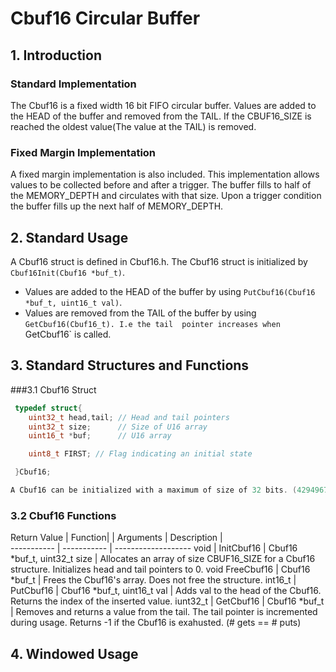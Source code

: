 # Cbuf16 Circular Buffer 

## 1. Introduction
### Standard Implementation
The Cbuf16 is a fixed width 16 bit FIFO circular buffer.
Values are added to the HEAD of the buffer and removed from the TAIL.
If the CBUF16\_SIZE is reached the oldest value(The value at the TAIL) is removed.

### Fixed Margin Implementation
A fixed margin implementation is also included. This implementation
allows values to be collected before and after a trigger. 
The buffer fills to half of the MEMORY_DEPTH and circulates with that size. 
Upon a trigger condition the buffer fills up the next half of MEMORY_DEPTH. 


## 2. Standard Usage 
A Cbuf16 struct is defined in Cbuf16.h. The Cbuf16 struct is
initialized by `Cbuf16Init(Cbuf16 *buf_t)`.

- Values are added to the HEAD of the buffer by using `PutCbuf16(Cbuf16 *buf_t, uint16_t val)`.
- Values are removed from the TAIL of the buffer by using `GetCbuf16(Cbuf16_t). I.e the tail 
pointer increases when `GetCbuf16` is called. 

## 3. Standard Structures and Functions
###3.1 Cbuf16 Struct
```C
 typedef struct{
	uint32_t head,tail; // Head and tail pointers
	uint32_t size;      // Size of U16 array
	uint16_t *buf;      // U16 array

	uint8_t FIRST; // Flag indicating an initial state

 }Cbuf16;

A Cbuf16 can be initialized with a maximum of size of 32 bits. (4294967296) 

```

### 3.2 Cbuf16 Functions
Return Value | Function| | Arguments | Description |  
----------- | ----------- | -------------------
void | InitCbuf16 | Cbuf16 *buf_t, uint32_t size | Allocates an array of size CBUF16_SIZE for a Cbuf16 structure. Initializes head and tail pointers to 0. 
void FreeCbuf16 | Cbuf16 *buf_t | Frees the Cbuf16's array. Does not free the structure.
int16_t | PutCbuf16 | Cbuf16 *buf_t, uint16_t val | Adds val to the head of the Cbuf16. Returns the index of the inserted value.
iunt32_t | GetCbuf16 | Cbuf16 *buf_t | Removes and returns a value from the tail. The tail pointer is incremented during usage. Returns -1 if the Cbuf16 is exahusted. (# gets == # puts) 




## 4. Windowed Usage


